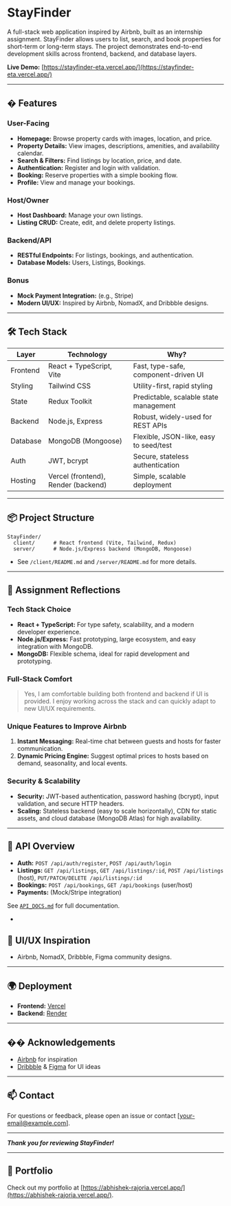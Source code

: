 
# StayFinder

A full-stack web application inspired by Airbnb, built as an internship assignment. StayFinder allows users to list, search, and book properties for short-term or long-term stays. The project demonstrates end-to-end development skills across frontend, backend, and database layers.

**Live Demo:** [https://stayfinder-eta.vercel.app/](https://stayfinder-eta.vercel.app/)

---

## � Features

### User-Facing
- **Homepage:** Browse property cards with images, location, and price.
- **Property Details:** View images, descriptions, amenities, and availability calendar.
- **Search & Filters:** Find listings by location, price, and date.
- **Authentication:** Register and login with validation.
- **Booking:** Reserve properties with a simple booking flow.
- **Profile:** View and manage your bookings.

### Host/Owner
- **Host Dashboard:** Manage your own listings.
- **Listing CRUD:** Create, edit, and delete property listings.

### Backend/API
- **RESTful Endpoints:** For listings, bookings, and authentication.
- **Database Models:** Users, Listings, Bookings.

### Bonus
- **Mock Payment Integration:** (e.g., Stripe)
- **Modern UI/UX:** Inspired by Airbnb, NomadX, and Dribbble designs.

---

## 🛠️ Tech Stack

| Layer      | Technology                | Why?                                                                 |
|------------|---------------------------|----------------------------------------------------------------------|
| Frontend   | React + TypeScript, Vite  | Fast, type-safe, component-driven UI                                 |
| Styling    | Tailwind CSS              | Utility-first, rapid styling                                         |
| State      | Redux Toolkit             | Predictable, scalable state management                               |
| Backend    | Node.js, Express          | Robust, widely-used for REST APIs                                    |
| Database   | MongoDB (Mongoose)        | Flexible, JSON-like, easy to seed/test                               |
| Auth       | JWT, bcrypt               | Secure, stateless authentication                                     |
| Hosting    | Vercel (frontend), Render (backend) | Simple, scalable deployment                                 |
---

## 📦 Project Structure

```
StayFinder/
  client/      # React frontend (Vite, Tailwind, Redux)
  server/      # Node.js/Express backend (MongoDB, Mongoose)
```

- See `/client/README.md` and `/server/README.md` for more details.

---

## 🧠 Assignment Reflections

### Tech Stack Choice

- **React + TypeScript:** For type safety, scalability, and a modern developer experience.
- **Node.js/Express:** Fast prototyping, large ecosystem, and easy integration with MongoDB.
- **MongoDB:** Flexible schema, ideal for rapid development and prototyping.

### Full-Stack Comfort

> Yes, I am comfortable building both frontend and backend if UI is provided. I enjoy working across the stack and can quickly adapt to new UI/UX requirements.

### Unique Features to Improve Airbnb

1. **Instant Messaging:** Real-time chat between guests and hosts for faster communication.
2. **Dynamic Pricing Engine:** Suggest optimal prices to hosts based on demand, seasonality, and local events.

### Security & Scalability

- **Security:** JWT-based authentication, password hashing (bcrypt), input validation, and secure HTTP headers.
- **Scaling:** Stateless backend (easy to scale horizontally), CDN for static assets, and cloud database (MongoDB Atlas) for high availability.

---

## 📄 API Overview

- **Auth:** `POST /api/auth/register`, `POST /api/auth/login`
- **Listings:** `GET /api/listings`, `GET /api/listings/:id`, `POST /api/listings` (host), `PUT/PATCH/DELETE /api/listings/:id`
- **Bookings:** `POST /api/bookings`, `GET /api/bookings` (user/host)
- **Payments:** (Mock/Stripe integration)

See [`API_DOCS.md`](./API_DOCS.md) for full documentation.

-

## 🎨 UI/UX Inspiration

- Airbnb, NomadX, Dribbble, Figma community designs.

---

## 🌍 Deployment

- **Frontend:** [Vercel](https://vercel.com/)
- **Backend:** [Render](https://render.com/)

---

## �� Acknowledgements

- [Airbnb](https://airbnb.com) for inspiration
- [Dribbble](https://dribbble.com/) & [Figma](https://figma.com/) for UI ideas

---

## 📫 Contact

For questions or feedback, please open an issue or contact [your-email@example.com].

---

**_Thank you for reviewing StayFinder!_**

---

## 🔗 Portfolio

Check out my portfolio at [https://abhishek-rajoria.vercel.app/](https://abhishek-rajoria.vercel.app/).

